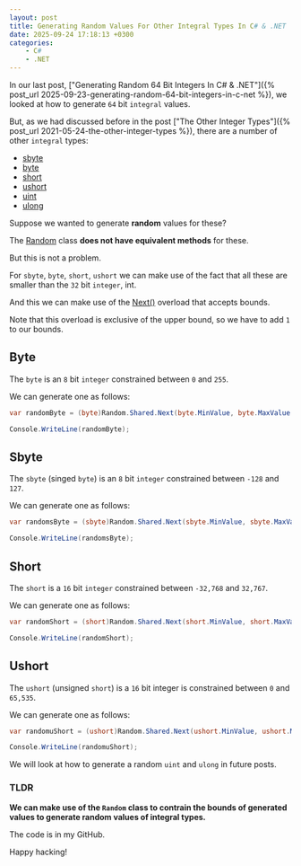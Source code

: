```yaml
---
layout: post
title: Generating Random Values For Other Integral Types In C# & .NET
date: 2025-09-24 17:18:13 +0300
categories:
    - C#
    - .NET
---
```


In our last post, ["Generating Random 64 Bit Integers In C# & .NET"]({% post_url 2025-09-23-generating-random-64-bit-integers-in-c-net %}), we looked at how to generate `64` bit `integral` values.

But, as we had discussed before in the post  ["The Other Integer Types"]({% post_url 2021-05-24-the-other-integer-types %}), there are a number of other `integral` types:

- [sbyte](https://learn.microsoft.com/en-us/dotnet/api/system.sbyte)
- [byte](https://learn.microsoft.com/en-us/dotnet/api/system.byte)
- [short](https://learn.microsoft.com/en-us/dotnet/api/system.int16)
- [ushort](https://learn.microsoft.com/en-us/dotnet/api/system.uint16)
- [uint](https://learn.microsoft.com/en-us/dotnet/api/system.uint32)
- [ulong](https://learn.microsoft.com/en-us/dotnet/api/system.uint64)

Suppose we wanted to generate **random** values for these?

The [Random](https://learn.microsoft.com/en-us/dotnet/api/system.random?view=net-9.0) class **does not have equivalent methods** for these.

But this is not a problem.

For `sbyte`, `byte`, `short`, `ushort` we can make use of the fact that all these are smaller than the `32` bit `integer`, int.

And this we can make use of the [Next()](https://learn.microsoft.com/en-us/dotnet/api/system.random.next?view=net-9.0#system-random-next(system-int32-system-int32)) overload that accepts bounds.

Note that this overload is exclusive of the upper bound, so we have to add `1` to our bounds.

## Byte

The `byte` is an `8` bit `integer` constrained between `0` and `255`.

We can generate one as follows:

```c#
var randomByte = (byte)Random.Shared.Next(byte.MinValue, byte.MaxValue + 1);

Console.WriteLine(randomByte);
```

## Sbyte

The `sbyte` (singed `byte`) is an `8` bit `integer` constrained between `-128` and `127`.

We can generate one as follows:

```c#
var randomsByte = (sbyte)Random.Shared.Next(sbyte.MinValue, sbyte.MaxValue + 1);

Console.WriteLine(randomsByte);
```

## Short

The `short` is a `16` bit `integer` constrained between `-32,768` and `32,767`.

We can generate one as follows:

```c#
var randomShort = (short)Random.Shared.Next(short.MinValue, short.MaxValue + 1);

Console.WriteLine(randomShort);
```

## Ushort

The `ushort` (unsigned `short`) is a `16` bit integer is constrained between `0` and `65,535`.

We can generate one as follows:

```c#
var randomuShort = (ushort)Random.Shared.Next(ushort.MinValue, ushort.MaxValue + 1);

Console.WriteLine(randomuShort);
```

We will look at how to generate a random `uint` and `ulong` in future posts.

### TLDR

**We can make use of the `Random` class to contrain the bounds of generated values to generate random values of integral types.**

The code is in my GitHub.

Happy hacking!
